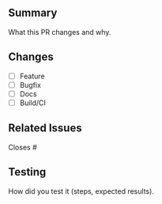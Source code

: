 ﻿## Summary
What this PR changes and why.

## Changes
- [ ] Feature
- [ ] Bugfix
- [ ] Docs
- [ ] Build/CI

## Related Issues
Closes #

## Testing
How did you test it (steps, expected results).

